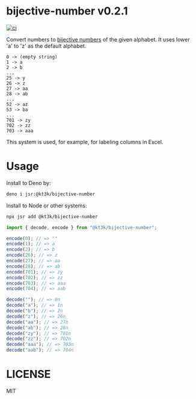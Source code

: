 # bijective-number v0.2.1

[![ci](https://github.com/kt3k/bijective-number/actions/workflows/ci.yml/badge.svg)](https://github.com/kt3k/bijective-number/actions/workflows/ci.yml)

Convert numbers to
[bijective numbers](https://en.wikipedia.org/wiki/Bijective_numeration) of the
given alphabet. It uses lower 'a' to 'z' as the default alphabet.

```
0 -> (empty string)
1 -> a
2 -> b
...
25 -> y
26 -> z
27 -> aa
28 -> ab
...
52 -> az
53 -> ba
...
701 -> zy
702 -> zz
703 -> aaa
```

This system is used, for example, for labeling columns in Excel.

# Usage

Install to Deno by:

```sh
deno i jsr:@kt3k/bijective-number
```

Install to Node or other systems:

```sh
npx jsr add @kt3k/bijective-number
```

```js
import { decode, encode } from "@kt3k/bijective-number";

encode(0); // => ""
encode(1); // => a
encode(2); // => b
encode(26); // => z
encode(27); // => aa
encode(28); // => ab
encode(701); // => zy
encode(702); // => zz
encode(703); // => aaa
encode(704); // => aab

decode(""); // => 0n
decode("a"); // => 1n
decode("b"); // => 2n
decode("z"); // => 26n
decode("aa"); // => 27n
decode("ab"); // => 28n
decode("zy"); // => 701n
decode("zz"); // => 702n
decode("aaa"); // => 703n
decode("aab"); // => 704n
```

# LICENSE

MIT
